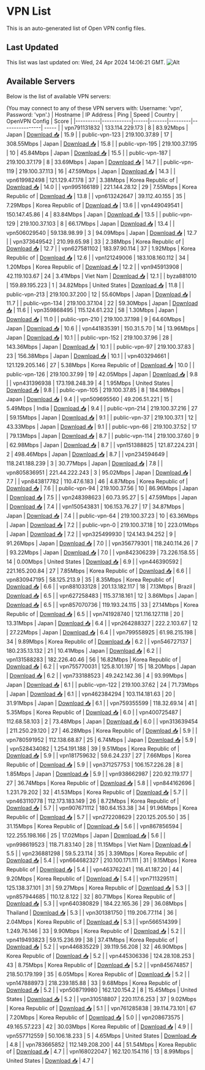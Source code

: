 # VPN List

This is an auto-generated list of Open VPN config files.

## Last Updated

This list was last updated on: Wed, 24 Apr 2024 14:06:21 GMT.
![Alt](https://repobeats.axiom.co/api/embed/186b98318ef1479477931607c1ad7d823f12451f.svg "Repobeats analytics image")

## Available Servers

Below is the list of available VPN servers:

(You may connect to any of these VPN servers with: Username: 'vpn', Password: 'vpn'.)
| Hostname | IP Address | Ping | Speed | Country | OpenVPN Config | Score |
|----------|------------|------|-------|---------|----------------| ----- |
| vpn791131832 | 133.114.229.173 | 8 | 83.92Mbps | Japan | [Download 📥](./configs/server_0_JP.ovpn) | 15.9 |
| public-vpn-123 | 219.100.37.89 | 17 | 308.55Mbps | Japan | [Download 📥](./configs/server_1_JP.ovpn) | 15.8 |
| public-vpn-195 | 219.100.37.195 | 10 | 45.84Mbps | Japan | [Download 📥](./configs/server_2_JP.ovpn) | 15.5 |
| public-vpn-187 | 219.100.37.179 | 8 | 33.69Mbps | Japan | [Download 📥](./configs/server_3_JP.ovpn) | 14.7 |
| public-vpn-119 | 219.100.37.113 | 16 | 47.59Mbps | Japan | [Download 📥](./configs/server_4_JP.ovpn) | 14.3 |
| vpn619982498 | 121.129.47.178 | 37 | 3.38Mbps | Korea Republic of | [Download 📥](./configs/server_5_KR.ovpn) | 14.0 |
| vpn995166189 | 221.144.28.12 | 29 | 7.55Mbps | Korea Republic of | [Download 📥](./configs/server_6_KR.ovpn) | 13.8 |
| vpn613242647 | 39.112.40.155 | 35 | 7.29Mbps | Korea Republic of | [Download 📥](./configs/server_7_KR.ovpn) | 13.6 |
| vpn449049541 | 150.147.45.86 | 4 | 83.84Mbps | Japan | [Download 📥](./configs/server_8_JP.ovpn) | 13.5 |
| public-vpn-129 | 219.100.37.103 | 8 | 66.17Mbps | Japan | [Download 📥](./configs/server_9_JP.ovpn) | 13.4 |
| vpn506029540 | 59.138.98.99 | 3 | 94.09Mbps | Japan | [Download 📥](./configs/server_10_JP.ovpn) | 12.7 |
| vpn373649542 | 210.99.65.98 | 33 | 2.38Mbps | Korea Republic of | [Download 📥](./configs/server_11_KR.ovpn) | 12.7 |
| vpn627581102 | 183.97.90.114 | 37 | 1.92Mbps | Korea Republic of | [Download 📥](./configs/server_12_KR.ovpn) | 12.6 |
| vpn121249006 | 183.108.160.112 | 34 | 1.20Mbps | Korea Republic of | [Download 📥](./configs/server_13_KR.ovpn) | 12.2 |
| vpn945913908 | 42.119.103.67 | 24 | 3.41Mbps | Viet Nam | [Download 📥](./configs/server_14_VN.ovpn) | 12.1 |
| byza881010 | 159.89.195.223 | 1 | 34.82Mbps | United States | [Download 📥](./configs/server_15_US.ovpn) | 11.8 |
| public-vpn-213 | 219.100.37.200 | 12 | 55.60Mbps | Japan | [Download 📥](./configs/server_16_JP.ovpn) | 11.7 |
| public-vpn-134 | 219.100.37.104 | 22 | 59.30Mbps | Japan | [Download 📥](./configs/server_17_JP.ovpn) | 11.6 |
| vpn359868495 | 115.124.61.232 | 58 | 1.30Mbps | Japan | [Download 📥](./configs/server_18_JP.ovpn) | 11.0 |
| public-vpn-210 | 219.100.37.198 | 9 | 64.60Mbps | Japan | [Download 📥](./configs/server_19_JP.ovpn) | 10.6 |
| vpn441835391 | 150.31.5.70 | 14 | 13.96Mbps | Japan | [Download 📥](./configs/server_20_JP.ovpn) | 10.1 |
| public-vpn-152 | 219.100.37.96 | 28 | 143.36Mbps | Japan | [Download 📥](./configs/server_21_JP.ovpn) | 10.1 |
| public-vpn-97 | 219.100.37.83 | 23 | 156.38Mbps | Japan | [Download 📥](./configs/server_22_JP.ovpn) | 10.1 |
| vpn403294661 | 121.129.205.146 | 27 | 5.38Mbps | Korea Republic of | [Download 📥](./configs/server_23_KR.ovpn) | 10.0 |
| public-vpn-126 | 219.100.37.99 | 19 | 42.05Mbps | Japan | [Download 📥](./configs/server_24_JP.ovpn) | 9.8 |
| vpn431396938 | 173.198.248.39 | 4 | 1.95Mbps | United States | [Download 📥](./configs/server_25_US.ovpn) | 9.8 |
| public-vpn-105 | 219.100.37.85 | 8 | 184.98Mbps | Japan | [Download 📥](./configs/server_26_JP.ovpn) | 9.4 |
| vpn509695560 | 49.206.51.221 | 15 | 5.49Mbps | India | [Download 📥](./configs/server_27_IN.ovpn) | 9.4 |
| public-vpn-214 | 219.100.37.216 | 27 | 59.15Mbps | Japan | [Download 📥](./configs/server_28_JP.ovpn) | 9.1 |
| public-vpn-37 | 219.100.37.1 | 12 | 43.33Mbps | Japan | [Download 📥](./configs/server_29_JP.ovpn) | 9.1 |
| public-vpn-66 | 219.100.37.52 | 17 | 79.13Mbps | Japan | [Download 📥](./configs/server_30_JP.ovpn) | 8.7 |
| public-vpn-114 | 219.100.37.60 | 9 | 62.98Mbps | Japan | [Download 📥](./configs/server_31_JP.ovpn) | 8.7 |
| vpn151388825 | 121.87.224.231 | 2 | 498.46Mbps | Japan | [Download 📥](./configs/server_32_JP.ovpn) | 8.7 |
| vpn234594649 | 118.241.188.239 | 3 | 30.77Mbps | Japan | [Download 📥](./configs/server_33_JP.ovpn) | 7.8 |
| vpn805836951 | 221.44.222.243 | 3 | 95.02Mbps | Japan | [Download 📥](./configs/server_34_JP.ovpn) | 7.7 |
| vpn843817782 | 110.47.6.183 | 46 | 4.87Mbps | Korea Republic of | [Download 📥](./configs/server_35_KR.ovpn) | 7.6 |
| public-vpn-94 | 219.100.37.56 | 10 | 86.96Mbps | Japan | [Download 📥](./configs/server_36_JP.ovpn) | 7.5 |
| vpn248398623 | 60.73.95.27 | 5 | 47.59Mbps | Japan | [Download 📥](./configs/server_37_JP.ovpn) | 7.4 |
| vpn150543831 | 106.153.76.27 | 17 | 34.87Mbps | Japan | [Download 📥](./configs/server_38_JP.ovpn) | 7.4 |
| public-vpn-64 | 219.100.37.23 | 10 | 63.36Mbps | Japan | [Download 📥](./configs/server_39_JP.ovpn) | 7.2 |
| public-vpn-0 | 219.100.37.18 | 10 | 223.01Mbps | Japan | [Download 📥](./configs/server_40_JP.ovpn) | 7.2 |
| vpn325499930 | 124.143.94.252 | 9 | 91.26Mbps | Japan | [Download 📥](./configs/server_41_JP.ovpn) | 7.0 |
| vpn356779301 | 118.240.114.26 | 7 | 93.22Mbps | Japan | [Download 📥](./configs/server_42_JP.ovpn) | 7.0 |
| vpn842306239 | 73.226.158.55 | 14 | 0.00Mbps | United States | [Download 📥](./configs/server_43_US.ovpn) | 6.9 |
| vpn446390592 | 221.165.200.84 | 27 | 7.85Mbps | Korea Republic of | [Download 📥](./configs/server_44_KR.ovpn) | 6.6 |
| vpn830947195 | 58.125.213.9 | 35 | 8.35Mbps | Korea Republic of | [Download 📥](./configs/server_45_KR.ovpn) | 6.6 |
| vpn881033128 | 201.13.182.117 | 18 | 7.13Mbps | Brazil | [Download 📥](./configs/server_46_BR.ovpn) | 6.5 |
| vpn627258483 | 115.37.18.161 | 12 | 3.86Mbps | Japan | [Download 📥](./configs/server_47_JP.ovpn) | 6.5 |
| vpn857070736 | 119.193.24.115 | 33 | 27.14Mbps | Korea Republic of | [Download 📥](./configs/server_48_KR.ovpn) | 6.5 |
| vpn741928740 | 121.116.127.118 | 20 | 13.31Mbps | Japan | [Download 📥](./configs/server_49_JP.ovpn) | 6.4 |
| vpn264288327 | 222.2.103.67 | 12 | 27.22Mbps | Japan | [Download 📥](./configs/server_50_JP.ovpn) | 6.4 |
| vpn799558925 | 61.98.215.198 | 34 | 9.89Mbps | Korea Republic of | [Download 📥](./configs/server_51_KR.ovpn) | 6.2 |
| vpn546727137 | 180.235.13.132 | 21 | 10.41Mbps | Japan | [Download 📥](./configs/server_52_JP.ovpn) | 6.2 |
| vpn131588283 | 182.226.40.46 | 56 | 16.82Mbps | Korea Republic of | [Download 📥](./configs/server_53_KR.ovpn) | 6.2 |
| vpn755770031 | 125.8.101.197 | 15 | 18.20Mbps | Japan | [Download 📥](./configs/server_54_JP.ovpn) | 6.2 |
| vpn733188523 | 49.242.142.36 | 4 | 93.99Mbps | Japan | [Download 📥](./configs/server_55_JP.ovpn) | 6.1 |
| public-vpn-122 | 219.100.37.62 | 24 | 71.73Mbps | Japan | [Download 📥](./configs/server_56_JP.ovpn) | 6.1 |
| vpn462384294 | 103.114.181.63 | 20 | 31.91Mbps | Japan | [Download 📥](./configs/server_57_JP.ovpn) | 6.1 |
| vpn759355599 | 118.32.69.14 | 41 | 5.35Mbps | Korea Republic of | [Download 📥](./configs/server_58_KR.ovpn) | 6.0 |
| vpn400725487 | 112.68.58.103 | 2 | 73.48Mbps | Japan | [Download 📥](./configs/server_59_JP.ovpn) | 6.0 |
| vpn313639454 | 211.250.29.120 | 27 | 46.28Mbps | Korea Republic of | [Download 📥](./configs/server_60_KR.ovpn) | 5.9 |
| vpn780591952 | 112.138.68.87 | 25 | 6.74Mbps | Japan | [Download 📥](./configs/server_61_JP.ovpn) | 5.9 |
| vpn528434082 | 1.254.191.188 | 39 | 9.51Mbps | Korea Republic of | [Download 📥](./configs/server_62_KR.ovpn) | 5.9 |
| vpn181759632 | 59.6.24.237 | 27 | 7.66Mbps | Korea Republic of | [Download 📥](./configs/server_63_KR.ovpn) | 5.9 |
| vpn371257753 | 106.157.226.28 | 8 | 1.85Mbps | Japan | [Download 📥](./configs/server_64_JP.ovpn) | 5.9 |
| vpn938662987 | 220.92.119.177 | 27 | 36.74Mbps | Korea Republic of | [Download 📥](./configs/server_65_KR.ovpn) | 5.8 |
| vpn844162696 | 1.231.79.202 | 32 | 41.53Mbps | Korea Republic of | [Download 📥](./configs/server_66_KR.ovpn) | 5.7 |
| vpn463110778 | 112.173.183.149 | 26 | 8.72Mbps | Korea Republic of | [Download 📥](./configs/server_67_KR.ovpn) | 5.7 |
| vpn907671112 | 180.64.153.38 | 34 | 91.96Mbps | Korea Republic of | [Download 📥](./configs/server_68_KR.ovpn) | 5.7 |
| vpn272208629 | 220.125.205.50 | 35 | 31.15Mbps | Korea Republic of | [Download 📥](./configs/server_69_KR.ovpn) | 5.6 |
| vpn867856594 | 122.255.198.166 | 25 | 17.02Mbps | Japan | [Download 📥](./configs/server_70_JP.ovpn) | 5.6 |
| vpn998619523 | 118.71.83.140 | 28 | 11.15Mbps | Viet Nam | [Download 📥](./configs/server_71_VN.ovpn) | 5.5 |
| vpn236881298 | 59.5.23.114 | 35 | 3.39Mbps | Korea Republic of | [Download 📥](./configs/server_72_KR.ovpn) | 5.4 |
| vpn664682327 | 210.100.171.111 | 31 | 9.15Mbps | Korea Republic of | [Download 📥](./configs/server_73_KR.ovpn) | 5.4 |
| vpn463762241 | 116.41.187.20 | 44 | 9.20Mbps | Korea Republic of | [Download 📥](./configs/server_74_KR.ovpn) | 5.4 |
| vpn711329511 | 125.138.37.101 | 31 | 59.27Mbps | Korea Republic of | [Download 📥](./configs/server_75_KR.ovpn) | 5.3 |
| vpn857944685 | 110.12.8.122 | 32 | 80.71Mbps | Korea Republic of | [Download 📥](./configs/server_76_KR.ovpn) | 5.3 |
| vpn640380829 | 184.22.165.36 | 29 | 36.08Mbps | Thailand | [Download 📥](./configs/server_77_TH.ovpn) | 5.3 |
| vpn301381750 | 119.206.77.114 | 36 | 2.04Mbps | Korea Republic of | [Download 📥](./configs/server_78_KR.ovpn) | 5.3 |
| vpn566514399 | 1.249.76.146 | 33 | 9.90Mbps | Korea Republic of | [Download 📥](./configs/server_79_KR.ovpn) | 5.2 |
| vpn419493823 | 59.15.236.99 | 38 | 37.41Mbps | Korea Republic of | [Download 📥](./configs/server_80_KR.ovpn) | 5.2 |
| vpn446835229 | 39.119.56.208 | 32 | 46.90Mbps | Korea Republic of | [Download 📥](./configs/server_81_KR.ovpn) | 5.2 |
| vpn445306336 | 124.28.108.253 | 43 | 8.75Mbps | Korea Republic of | [Download 📥](./configs/server_82_KR.ovpn) | 5.2 |
| vpn845674857 | 218.50.179.199 | 35 | 6.05Mbps | Korea Republic of | [Download 📥](./configs/server_83_KR.ovpn) | 5.2 |
| vpn147888973 | 218.239.185.88 | 33 | 9.68Mbps | Korea Republic of | [Download 📥](./configs/server_84_KR.ovpn) | 5.2 |
| vpn508719980 | 162.120.154.2 | 8 | 15.45Mbps | United States | [Download 📥](./configs/server_85_US.ovpn) | 5.2 |
| vpn310518807 | 220.117.6.253 | 37 | 9.02Mbps | Korea Republic of | [Download 📥](./configs/server_86_KR.ovpn) | 5.1 |
| vpn761285838 | 39.114.73.101 | 67 | 7.20Mbps | Korea Republic of | [Download 📥](./configs/server_87_KR.ovpn) | 5.0 |
| vpn208673575 | 49.165.57.223 | 42 | 30.03Mbps | Korea Republic of | [Download 📥](./configs/server_88_KR.ovpn) | 4.9 |
| vpn557712559 | 50.106.18.233 | 5 | 4.65Mbps | United States | [Download 📥](./configs/server_89_US.ovpn) | 4.8 |
| vpn783665852 | 112.149.208.200 | 44 | 51.54Mbps | Korea Republic of | [Download 📥](./configs/server_90_KR.ovpn) | 4.7 |
| vpn168022047 | 162.120.154.116 | 13 | 8.99Mbps | United States | [Download 📥](./configs/server_91_US.ovpn) | 4.7 |
